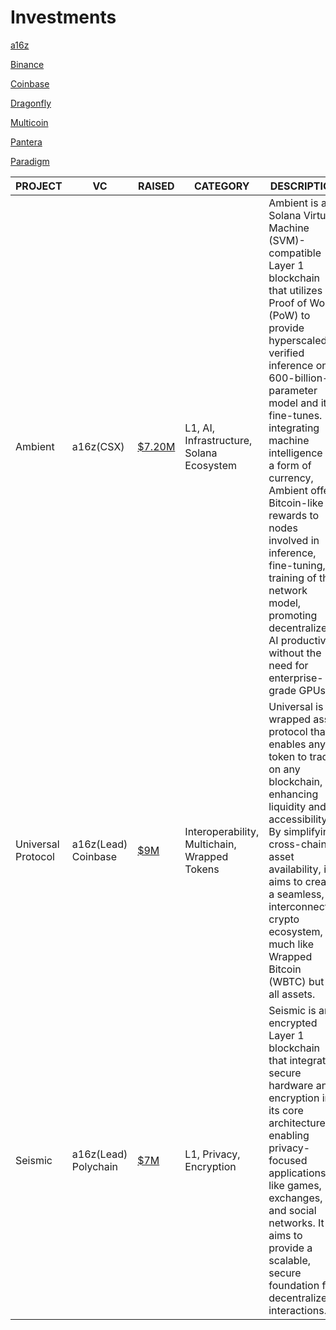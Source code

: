 # Investments
[a16z](a16z.md)

[Binance](Binance.md)

[Coinbase](Coinbase.md)

[Dragonfly]([Dragonfly.md)

[Multicoin]([Multicoin.md)

[Pantera](Pantera.md)

[Paradigm](Paradigm.md)



|PROJECT|VC|RAISED|CATEGORY|DESCRIPTION|LINKS|Activities
|-------------|-------------|-------------|-------------|-------------|-------------|-------------|
Ambient|a16z(CSX)|[$7.20M](https://crypto-fundraising.info/projects/ambient/)|L1, AI, Infrastructure, Solana Ecosystem|Ambient is a Solana Virtual Machine (SVM)-compatible Layer 1 blockchain that utilizes Proof of Work (PoW) to provide hyperscaled, verified inference on a 600-billion-parameter model and its fine-tunes. By integrating machine intelligence as a form of currency, Ambient offers Bitcoin-like rewards to nodes involved in inference, fine-tuning, or training of the network model, promoting decentralized AI productivity without the need for enterprise-grade GPUs.|[Site](https://ambient.xyz/)<br>[Twitter](https://x.com/ambient_xyz)|-|
Universal Protocol | a16z(Lead)<br>Coinbase |[$9M](https://crypto-fundraising.info/projects/universal-protocol/)| Interoperability, Multichain, Wrapped Tokens | Universal is a wrapped asset protocol that enables any token to trade on any blockchain, enhancing liquidity and accessibility. By simplifying cross-chain asset availability, it aims to create a seamless, interconnected crypto ecosystem, much like Wrapped Bitcoin (WBTC) but for all assets. | [Site](https://www.universal.xyz/)<br>[Twitter](https://x.com/Universaldotxyz)|[LP](https://www.universal.xyz/liquidity)|
| Seismic  | a16z(Lead)<br>Polychain | [$7M](https://crypto-fundraising.info/projects/seismic/) | L1, Privacy, Encryption | Seismic is an encrypted Layer 1 blockchain that integrates secure hardware and encryption into its core architecture, enabling privacy-focused applications like games, exchanges, and social networks. It aims to provide a scalable, secure foundation for decentralized interactions. | [Site](https://www.seismic.systems/)<br>[Twitter](https://x.com/SeismicSys)<br>[Discord](https://discord.gg/MnMJ37JN) | [Testnet](https://x.com/SeismicSys/status/1905310566459060408)|
